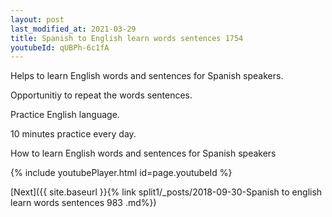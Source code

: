 ```yaml
---
layout: post
last_modified_at: 2021-03-29
title: Spanish to English learn words sentences 1754 
youtubeId: qUBPh-6c1fA
---
```

 
 
Helps to learn English words and sentences for Spanish speakers.

Opportunitiy to repeat the words sentences. 

Practice English language. 
 
10 minutes practice every day. 
 
How to learn English words and sentences for Spanish speakers 
 
{% include youtubePlayer.html id=page.youtubeId %}
 
 
[Next]({{ site.baseurl }}{% link  split1/_posts/2018-09-30-Spanish to english learn words sentences 983 .md%})
 
